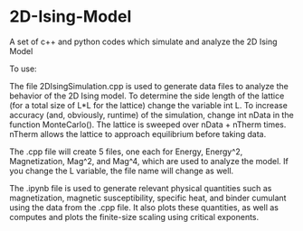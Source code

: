 # 2D-Ising-Model
A set of c++ and python codes which simulate and analyze the 2D Ising Model

To use:

The file 2DIsingSimulation.cpp is used to generate data files to analyze the behavior of the 2D Ising model. To determine the side length of the lattice (for a total size of L*L for the lattice) change the variable int L. To increase accuracy (and, obviously, runtime) of the simulation, change int nData in the function MonteCarlo(). The lattice is sweeped over nData + nTherm times. nTherm allows the lattice to approach equilibrium before taking data.

The .cpp file will create 5 files, one each for Energy, Energy^2, Magnetization, Mag^2, and Mag^4, which are used to analyze the model. If you change the L variable, the file name will change as well. 

The .ipynb file is used to generate relevant physical quantities such as magnetization, magnetic susceptibility, specific heat, and binder cumulant using the data from the .cpp file. It also plots these quantities, as well as computes and plots the finite-size scaling using critical exponents.
